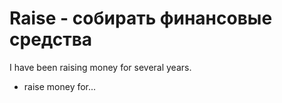 # Raise - собирать финансовые средства


I have been raising money for several years.

- raise money for...